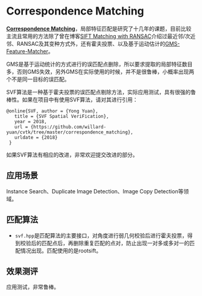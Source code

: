 
# Correspondence Matching

[**Correspondence Matching**](https://github.com/willard-yuan/cvtk/tree/master/correspondence_matching)，局部特征匹配是研究了十几年的课题，目前比较主流且常用的方法除了曾在博客[SIFT Matching with RANSAC](http://yongyuan.name/blog/SIFT(ASIFT)-Matching-with-RANSAC.html)介绍过最近邻/次近邻、RANSAC及其变种方式外，还有霍夫投票、以及基于运动估计的[GMS-Feature-Matcher](https://github.com/JiawangBian/GMS-Feature-Matcher)。

GMS是基于运动统计的方式进行的误匹配点删除，所以要求提取的局部特征数目多，否则GMS失效，另外GMS在实际使用的时候，并不是很鲁棒，小概率出现两个不是同一目标的误匹配。

SVF算法是一种基于霍夫投票的误匹配点剔除方法，实际应用测试，具有很强的鲁棒性。如果在项目中有使用SVF算法，请对其进行引用：

```text
@online{SVF, author = {Yong Yuan}, 
   title = {SVF Spatial VeriFication}, 
   year = 2018, 
   url = {https://github.com/willard-yuan/cvtk/tree/master/correspondence_matching}, 
   urldate = {2018} 
 } 
```

如果SVF算法有相应的改进，非常欢迎提交改进的部分。

## 应用场景

Instance Search、Duplicate Image Detection、Image Copy Detection等领域。

## 匹配算法

- `svf.hpp`是匹配算法的主要接口，对角度进行弱几何校验后进行霍夫投票，得到校验后的匹配点后，再删除重复匹配的点对，防止出现一对多或多对一的匹配情况出现。匹配使用的是rootsift。

## 效果测评

应用测试，非常鲁棒。